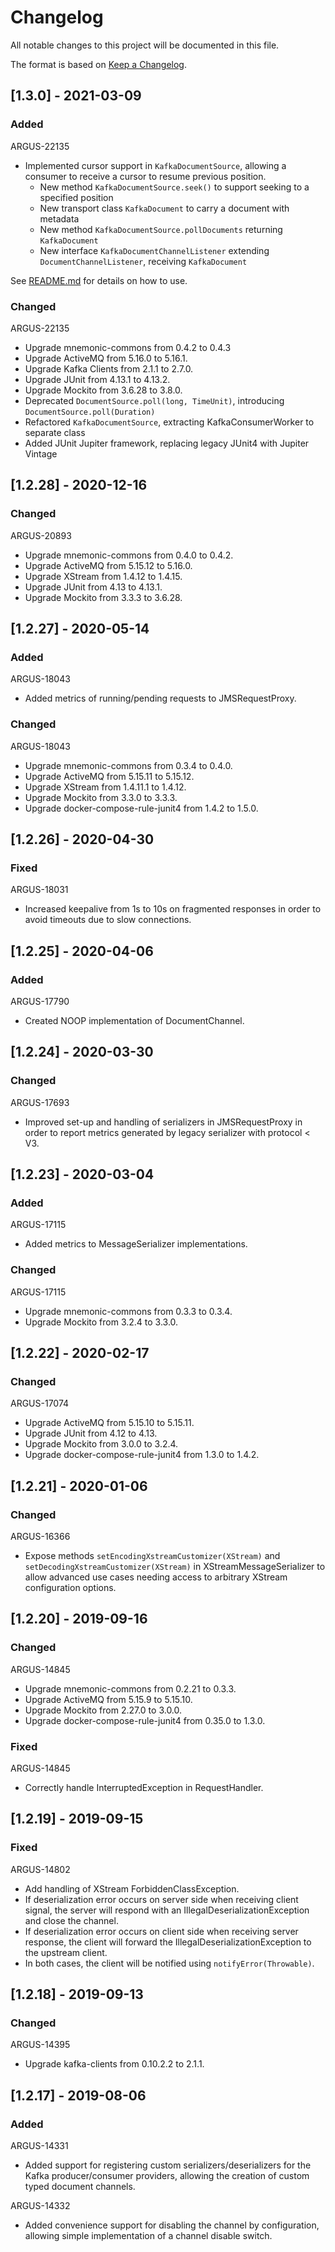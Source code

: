 # Changelog
All notable changes to this project will be documented in this file.

The format is based on [Keep a Changelog](https://keepachangelog.com/en/1.0.0/).

## [1.3.0] - 2021-03-09

### Added
ARGUS-22135
- Implemented cursor support in `KafkaDocumentSource`, allowing a consumer to receive a cursor to resume previous position.
    - New method `KafkaDocumentSource.seek()` to support seeking to a specified position 
    - New transport class `KafkaDocument` to carry a document with metadata
    - New method `KafkaDocumentSource.pollDocuments` returning `KafkaDocument` 
    - New interface `KafkaDocumentChannelListener` extending `DocumentChannelListener`, receiving `KafkaDocument` 

See [README.md](documentchannel-kafka/README.md) for details on how to use.

### Changed
ARGUS-22135
- Upgrade mnemonic-commons from 0.4.2 to 0.4.3
- Upgrade ActiveMQ from 5.16.0 to 5.16.1.
- Upgrade Kafka Clients from 2.1.1 to 2.7.0.
- Upgrade JUnit from 4.13.1 to 4.13.2.
- Upgrade Mockito from 3.6.28 to 3.8.0.
- Deprecated `DocumentSource.poll(long, TimeUnit)`, introducing `DocumentSource.poll(Duration)`
- Refactored `KafkaDocumentSource`, extracting KafkaConsumerWorker to separate class
- Added JUnit Jupiter framework, replacing legacy JUnit4 with Jupiter Vintage

## [1.2.28] - 2020-12-16
### Changed
ARGUS-20893
- Upgrade mnemonic-commons from 0.4.0 to 0.4.2.
- Upgrade ActiveMQ from 5.15.12 to 5.16.0.
- Upgrade XStream from 1.4.12 to 1.4.15.
- Upgrade JUnit from 4.13 to 4.13.1.
- Upgrade Mockito from 3.3.3 to 3.6.28.

## [1.2.27] - 2020-05-14
### Added
ARGUS-18043
- Added metrics of running/pending requests to JMSRequestProxy.

### Changed
ARGUS-18043
- Upgrade mnemonic-commons from 0.3.4 to 0.4.0.
- Upgrade ActiveMQ from 5.15.11 to 5.15.12.
- Upgrade XStream from 1.4.11.1 to 1.4.12.
- Upgrade Mockito from 3.3.0 to 3.3.3.
- Upgrade docker-compose-rule-junit4 from 1.4.2 to 1.5.0.

## [1.2.26] - 2020-04-30
### Fixed
ARGUS-18031
- Increased keepalive from 1s to 10s on fragmented responses in order to avoid timeouts due to slow connections.

## [1.2.25] - 2020-04-06
### Added
ARGUS-17790
- Created NOOP implementation of DocumentChannel.

## [1.2.24] - 2020-03-30
### Changed
ARGUS-17693
- Improved set-up and handling of serializers in JMSRequestProxy in order to report metrics generated by legacy serializer with protocol < V3.

## [1.2.23] - 2020-03-04
### Added
ARGUS-17115
- Added metrics to MessageSerializer implementations.

### Changed
ARGUS-17115
- Upgrade mnemonic-commons from 0.3.3 to 0.3.4.
- Upgrade Mockito from 3.2.4 to 3.3.0.

## [1.2.22] - 2020-02-17
### Changed
ARGUS-17074
- Upgrade ActiveMQ from 5.15.10 to 5.15.11.
- Upgrade JUnit from 4.12 to 4.13.
- Upgrade Mockito from 3.0.0 to 3.2.4.
- Upgrade docker-compose-rule-junit4 from 1.3.0 to 1.4.2.

## [1.2.21] - 2020-01-06
### Changed
ARGUS-16366
- Expose methods `setEncodingXstreamCustomizer(XStream)` and `setDecodingXstreamCustomizer(XStream)`
in XStreamMessageSerializer to allow advanced use cases needing access to arbitrary XStream
configuration options. 

## [1.2.20] - 2019-09-16
### Changed
ARGUS-14845
- Upgrade mnemonic-commons from 0.2.21 to 0.3.3.
- Upgrade ActiveMQ from 5.15.9 to 5.15.10.
- Upgrade Mockito from 2.27.0 to 3.0.0.
- Upgrade docker-compose-rule-junit4 from 0.35.0 to 1.3.0.

### Fixed
ARGUS-14845
- Correctly handle InterruptedException in RequestHandler.

## [1.2.19] - 2019-09-15
### Fixed
ARGUS-14802 
- Add handling of XStream ForbiddenClassException.
- If deserialization error occurs on server side when receiving client signal,
the server will respond with an IllegalDeserializationException and close the channel.
- If deserialization error occurs on client side when receiving server response,
the client will forward the IllegalDeserializationException to the upstream client.
- In both cases, the client will be notified using `notifyError(Throwable)`.

## [1.2.18] - 2019-09-13
### Changed
ARGUS-14395
- Upgrade kafka-clients from 0.10.2.2 to 2.1.1.

## [1.2.17] - 2019-08-06
### Added
ARGUS-14331
- Added support for registering custom serializers/deserializers for the Kafka 
producer/consumer providers, allowing the creation of custom typed document channels.

ARGUS-14332
- Added convenience support for disabling the channel by configuration, allowing
simple implementation of a channel disable switch. 